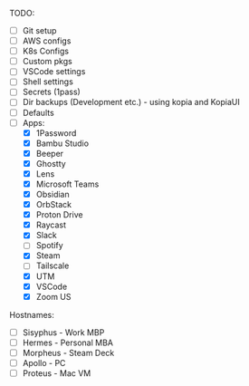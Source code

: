 TODO:
- [ ] Git setup
- [ ] AWS configs
- [ ] K8s Configs
- [ ] Custom pkgs
- [ ] VSCode settings
- [ ] Shell settings
- [ ] Secrets (1pass)
- [ ] Dir backups (Development etc.) - using kopia and KopiaUI
- [ ] Defaults
- [ ] Apps:
  - [x] 1Password
  - [x] Bambu Studio
  - [x] Beeper
  - [x] Ghostty
  - [x] Lens
  - [x] Microsoft Teams
  - [x] Obsidian
  - [x] OrbStack
  - [x] Proton Drive
  - [x] Raycast
  - [x] Slack
  - [ ] Spotify
  - [x] Steam
  - [ ] Tailscale
  - [x] UTM
  - [x] VSCode
  - [x] Zoom US

Hostnames:
- [ ] Sisyphus - Work MBP
- [ ] Hermes - Personal MBA
- [ ] Morpheus - Steam Deck
- [ ] Apollo - PC
- [ ] Proteus - Mac VM
